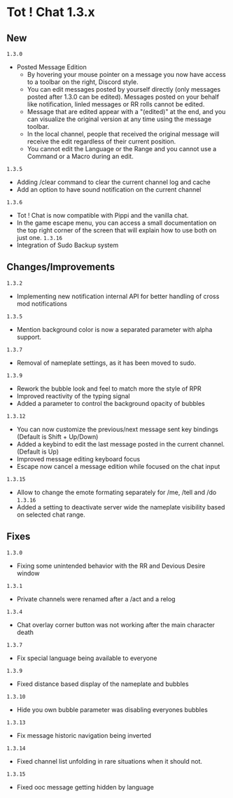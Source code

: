 # Tot ! Chat 1.3.x

## New
`1.3.0`
- Posted Message Edition
    - By hovering your mouse pointer on a message you now have access to a toolbar on the right, Discord style.
    - You can edit messages posted by yourself directly (only messages posted after 1.3.0 can be edited). Messages posted on your behalf like notification, linled messages or RR rolls cannot be edited.
    - Message that are edited appear with a "(edited)" at the end, and you can visualize the original version at any time using the message toolbar.
    - In the local channel, people that received the original message will receive the edit regardless of their current position.
    - You cannot edit the Language or the Range and you cannot use a Command or a Macro during an edit.

`1.3.5`
- Adding /clear command to clear the current channel log and cache
- Add an option to have sound notification on the current channel

`1.3.6`
- Tot ! Chat is now compatible with Pippi and the vanilla chat.
- In the game escape menu, you can access a small documentation on the top right corner of the screen that will explain how to use both on just one.
`1.3.16`
- Integration of Sudo Backup system

## Changes/Improvements
`1.3.2`
- Implementing new notification internal API for better handling of cross mod notifications

`1.3.5`
- Mention background color is now a separated parameter with alpha support.

`1.3.7`
- Removal of nameplate settings, as it has been moved to sudo.

`1.3.9`
- Rework the bubble look and feel to match more the style of RPR
- Improved reactivity of the typing signal
- Added a parameter to control the background opacity of bubbles

`1.3.12`
- You can now customize the previous/next message sent key bindings (Default is Shift + Up/Down)
- Added a keybind to edit the last message posted in the current channel. (Default is Up)
- Improved message editing keyboard focus
- Escape now cancel a message edition while focused on the chat input

`1.3.15`
- Allow to change the emote formating separately for /me, /tell and /do
`1.3.16`
- Added a setting to deactivate server wide the nameplate visibility based on selected chat range.

## Fixes
`1.3.0`
- Fixing some unintended behavior with the RR and Devious Desire window

`1.3.1`
- Private channels were renamed after a /act and a relog

`1.3.4`
- Chat overlay corner button was not working after the main character death

`1.3.7`
- Fix special language being available to everyone

`1.3.9`
- Fixed distance based display of the nameplate and bubbles

`1.3.10`
- Hide you own bubble parameter was disabling everyones bubbles

`1.3.13`
- Fix message historic navigation being inverted

`1.3.14`
- Fixed channel list unfolding in rare situations when it should not.

`1.3.15`
- Fixed ooc message getting hidden by language